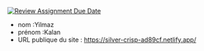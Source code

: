 [![Review Assignment Due Date](https://classroom.github.com/assets/deadline-readme-button-24ddc0f5d75046c5622901739e7c5dd533143b0c8e959d652212380cedb1ea36.svg)](https://classroom.github.com/a/SKyKHAPL)
- nom :Yilmaz
- prénom :Kalan
- URL publique du site : https://silver-crisp-ad89cf.netlify.app/ 
